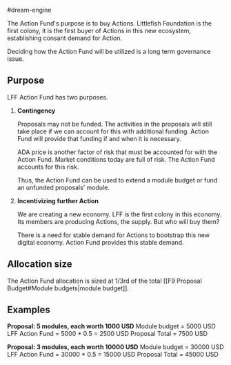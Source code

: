 #dream-engine

The Action Fund's purpose is to buy Actions. Littlefish Foundation is the first colony, it is the first buyer of Actions in this new ecosystem, establishing consant demand for Action. 

Deciding how the Action Fund will be utilized is a long term governance issue. 

## Purpose
LFF Action Fund has two purposes.

1.  **Contingency**  
   
    Proposals may not be funded. The activities in the proposals will still take place if we can account for this with additional funding. Action Fund will provide that funding if and when it is necessary.  
      
    ADA price is another factor of risk that must be accounted for with the Action Fund. Market conditions today are full of risk. The Action Fund accounts for this risk.  
      
    Thus, the Action Fund can be used to extend a module budget or fund an unfunded proposals’ module.  
      
    
2.  **Incentivizing further Action**  
   
    We are creating a new economy. LFF is the first colony in this economy. Its members are producing Actions, the supply. But who will buy them?  
      
    There is a need for stable demand for Actions to bootstrap this new digital economy. Action Fund provides this stable demand.
    

## Allocation size
The Action Fund allocation is sized at 1/3rd of the total [[F9 Proposal Budget#Module budgets|module budget]].

## Examples
**Proposal: 5 modules, each worth 1000 USD**
Module budget = 5000 USD
LFF Action Fund = 5000 * 0.5 = 2500 USD
Proposal Total = 7500 USD

**Proposal: 3 modules, each worth 10000 USD**
Module budget = 30000 USD
LFF Action Fund = 30000 * 0.5 = 15000 USD
Proposal Total = 45000 USD

